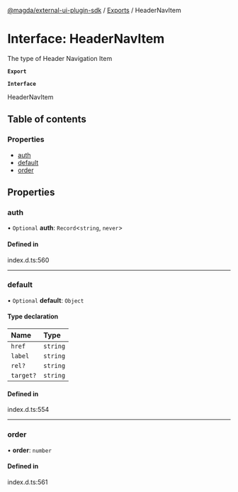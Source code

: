 [@magda/external-ui-plugin-sdk](../README.md) / [Exports](../modules.md) / HeaderNavItem

# Interface: HeaderNavItem

The type of Header Navigation Item

**`Export`**

**`Interface`**

HeaderNavItem

## Table of contents

### Properties

- [auth](HeaderNavItem.md#auth)
- [default](HeaderNavItem.md#default)
- [order](HeaderNavItem.md#order)

## Properties

### auth

• `Optional` **auth**: `Record`<`string`, `never`\>

#### Defined in

index.d.ts:560

---

### default

• `Optional` **default**: `Object`

#### Type declaration

| Name      | Type     |
| :-------- | :------- |
| `href`    | `string` |
| `label`   | `string` |
| `rel?`    | `string` |
| `target?` | `string` |

#### Defined in

index.d.ts:554

---

### order

• **order**: `number`

#### Defined in

index.d.ts:561

